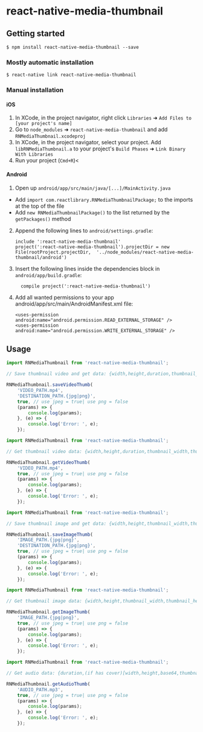 
# react-native-media-thumbnail

## Getting started

`$ npm install react-native-media-thumbnail --save`

### Mostly automatic installation

`$ react-native link react-native-media-thumbnail`

### Manual installation


#### iOS

1. In XCode, in the project navigator, right click `Libraries` ➜ `Add Files to [your project's name]`
2. Go to `node_modules` ➜ `react-native-media-thumbnail` and add `RNMediaThumbnail.xcodeproj`
3. In XCode, in the project navigator, select your project. Add `libRNMediaThumbnail.a` to your project's `Build Phases` ➜ `Link Binary With Libraries`
4. Run your project (`Cmd+R`)<

#### Android

1. Open up `android/app/src/main/java/[...]/MainActivity.java`
  - Add `import com.reactlibrary.RNMediaThumbnailPackage;` to the imports at the top of the file
  - Add `new RNMediaThumbnailPackage()` to the list returned by the `getPackages()` method
2. Append the following lines to `android/settings.gradle`:
    ```
    include ':react-native-media-thumbnail'
    project(':react-native-media-thumbnail').projectDir = new File(rootProject.projectDir,  '../node_modules/react-native-media-thumbnail/android')
    ```
3. Insert the following lines inside the dependencies block in `android/app/build.gradle`:
    ```
      compile project(':react-native-media-thumbnail')
    ```
4. Add all wanted permissions to your app android/app/src/main/AndroidManifest.xml file:
    ```
    <uses-permission android:name="android.permission.READ_EXTERNAL_STORAGE" />
    <uses-permission android:name="android.permission.WRITE_EXTERNAL_STORAGE" />
    ```

## Usage
```javascript
import RNMediaThumbnail from 'react-native-media-thumbnail';

// Save thumbnail video and get data: {width,height,duration,thumbnail_width,thumbnail_height,thumbnail_uri}

RNMediaThumbnail.saveVideoThumb(
    'VIDEO_PATH.mp4',
    'DESTINATION_PATH.{jpg|png}',
    true, // use jpeg = true| use png = false
    (params) => {
        console.log(params);
    }, (e) => {
        console.log('Error: ', e);
    });
```

```javascript
import RNMediaThumbnail from 'react-native-media-thumbnail';

// Get thumbnail video data: {width,height,duration,thumbnail_width,thumbnail_height,thumbnail_base64}

RNMediaThumbnail.getVideoThumb(
    'VIDEO_PATH.mp4',
    true, // use jpeg = true| use png = false
    (params) => {
        console.log(params);
    }, (e) => {
        console.log('Error: ', e);
    });
```

```javascript
import RNMediaThumbnail from 'react-native-media-thumbnail';

// Save thumbnail image and get data: {width,height,thumbnail_width,thumbnail_height,thumbnail_uri}

RNMediaThumbnail.saveImageThumb(
    'IMAGE_PATH.{jpg|png}',
    'DESTINATION_PATH.{jpg|png}',
    true, // use jpeg = true| use png = false
    (params) => {
        console.log(params);
    }, (e) => {
        console.log('Error: ', e);
    });
```

```javascript
import RNMediaThumbnail from 'react-native-media-thumbnail';

// Get thumbnail image data: {width,height,thumbnail_width,thumbnail_height,thumbnail_base64}

RNMediaThumbnail.getImageThumb(
    'IMAGE_PATH.{jpg|png}',
    true, // use jpeg = true| use png = false
    (params) => {
        console.log(params);
    }, (e) => {
        console.log('Error: ', e);
    });
```

```javascript
import RNMediaThumbnail from 'react-native-media-thumbnail';

// Get audio data: {duration,(if has cover)[width,height,base64,thumbnail_width,thumbnail_height,thumbnail_base64]}

RNMediaThumbnail.getAudioThumb(
    'AUDIO_PATH.mp3',
    true, // use jpeg = true| use png = false
    (params) => {
        console.log(params);
    }, (e) => {
        console.log('Error: ', e);
    });
```
